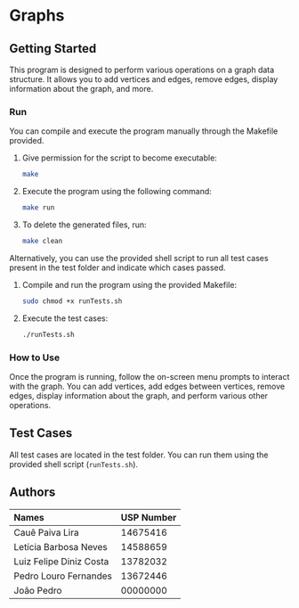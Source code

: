 # Graphs
## Getting Started

This program is designed to perform various operations on a graph data structure. It allows you to add vertices and edges, remove edges, display information about the graph, and more.

### Run

You can compile and execute the program manually through the Makefile provided.

1. Give permission for the script to become executable:

    ```bash
    make
    ```

2. Execute the program using the following command:

    ```bash
    make run
    ```

3. To delete the generated files, run:

    ```bash
    make clean
    ```

Alternatively, you can use the provided shell script to run all test cases present in the test folder and indicate which cases passed.

1. Compile and run the program using the provided Makefile:

    ```bash
    sudo chmod +x runTests.sh
    ```

2. Execute the test cases:

    ```bash
    ./runTests.sh
    ```

### How to Use

Once the program is running, follow the on-screen menu prompts to interact with the graph. You can add vertices, add edges between vertices, remove edges, display information about the graph, and perform various other operations.

## Test Cases

All test cases are located in the test folder. You can run them using the provided shell script (`runTests.sh`).

## Authors

| Names                       | USP Number |
| :---------------------------| ---------- |
| Cauê Paiva Lira             | 14675416   |
| Letícia Barbosa Neves       | 14588659   |
| Luiz Felipe Diniz Costa     | 13782032   |
| Pedro Louro Fernandes       | 13672446   |
| João Pedro                  | 00000000   |


